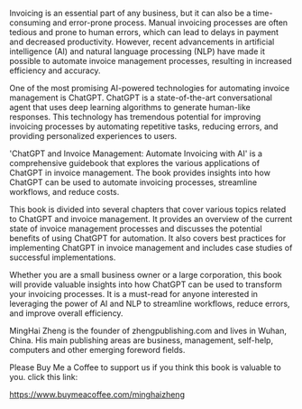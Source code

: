 
Invoicing is an essential part of any business, but it can also be a time-consuming and error-prone process. Manual invoicing processes are often tedious and prone to human errors, which can lead to delays in payment and decreased productivity. However, recent advancements in artificial intelligence (AI) and natural language processing (NLP) have made it possible to automate invoice management processes, resulting in increased efficiency and accuracy.

One of the most promising AI-powered technologies for automating invoice management is ChatGPT. ChatGPT is a state-of-the-art conversational agent that uses deep learning algorithms to generate human-like responses. This technology has tremendous potential for improving invoicing processes by automating repetitive tasks, reducing errors, and providing personalized experiences to users.

'ChatGPT and Invoice Management: Automate Invoicing with AI' is a comprehensive guidebook that explores the various applications of ChatGPT in invoice management. The book provides insights into how ChatGPT can be used to automate invoicing processes, streamline workflows, and reduce costs.

This book is divided into several chapters that cover various topics related to ChatGPT and invoice management. It provides an overview of the current state of invoice management processes and discusses the potential benefits of using ChatGPT for automation. It also covers best practices for implementing ChatGPT in invoice management and includes case studies of successful implementations.

Whether you are a small business owner or a large corporation, this book will provide valuable insights into how ChatGPT can be used to transform your invoicing processes. It is a must-read for anyone interested in leveraging the power of AI and NLP to streamline workflows, reduce errors, and improve overall efficiency.

MingHai Zheng is the founder of zhengpublishing.com and lives in Wuhan, China. His main publishing areas are business, management, self-help, computers and other emerging foreword fields.

Please Buy Me a Coffee to support us if you think this book is valuable to you. click this link:

https://www.buymeacoffee.com/minghaizheng
